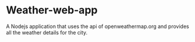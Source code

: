 # Weather-web-app
A Nodejs application that uses the api of openweathermap.org and provides all the weather details for the city.




